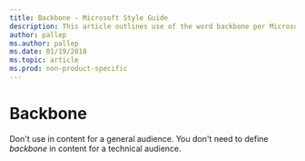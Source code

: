 ```yaml
---
title: Backbone - Microsoft Style Guide
description: This article outlines use of the word backbone per Microsoft style guidelines.
author: pallep
ms.author: pallep
ms.date: 01/19/2018
ms.topic: article
ms.prod: non-product-specific
---
```


# Backbone

Don't use in content for a general audience. You don't need to define *backbone* in content for a technical audience.

